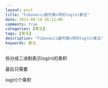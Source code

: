 ```yaml
---
layout: post
title: "Fibonacci数列第n项的log(n)算法"
date: 2011-09-19 16:13:00 
comments: true
categories: [算法]
tags: [算法]
description: "Fibonacci数列第n项的log(n)算法"
keywords: 算法
---
```



 
  
 
 
  
  
 
 
  
  
 
 
  
   
   
  
 
 
  拆分成二进制表示log(n)的乘积
 
 
  
  
 
 
  最后只需要
  
   log(n)个乘积
  
 


